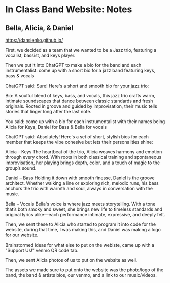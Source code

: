 # In Class Band Website: Notes
## Bella, Alicia, & Daniel 

https://dansienko.github.io/

First, we decided as a team that we wanted to be a Jazz trio, featuring a vocalist, bassist, and keys player. 

Then we put it into ChatGPT to make a bio for the band and each instrumentalist: 
come up with a short bio for a jazz band featuring keys, bass & vocals

ChatGPT said:
Sure! Here's a short and smooth bio for your jazz trio:

Bio:
A soulful blend of keys, bass, and vocals, this jazz trio crafts warm, intimate soundscapes that dance between classic standards and fresh originals. Rooted in groove and guided by improvisation, their music tells stories that linger long after the last note.

You said:
come up with a bio for each instrumentalist with their names being Alicia for Keys, Daniel for Bass & Bella for vocals 

ChatGPT said:
Absolutely! Here's a set of short, stylish bios for each member that keeps the vibe cohesive but lets their personalities shine:

Alicia – Keys
The heartbeat of the trio, Alicia weaves harmony and emotion through every chord. With roots in both classical training and spontaneous improvisation, her playing brings depth, color, and a touch of magic to the group’s sound.

Daniel – Bass
Holding it down with smooth finesse, Daniel is the groove architect. Whether walking a line or exploring rich, melodic runs, his bass anchors the trio with warmth and soul, always in conversation with the music.

Bella – Vocals
Bella's voice is where jazz meets storytelling. With a tone that’s both smoky and sweet, she brings new life to timeless standards and original lyrics alike—each performance intimate, expressive, and deeply felt.

Then, we sent these to Alicia who started to program it into code for the website, during that time, I was making this, and Daniel was making a logo for our website. 

Brainstormed ideas for what else to put on the webiste, came up with a "Support Us!" venmo QR code tab. 

Then, we sent Alicia photos of us to put on the website as well. 

The assets we made sure to put onto the website was the photo/logo of the band, the band & artists bios, our venmo, and a link to our music/videos. 